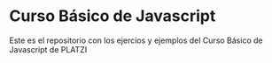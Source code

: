 # Curso Básico de Javascript

Este es el repositorio con los ejercios y ejemplos del Curso Básico de Javascript de PLATZI
